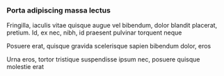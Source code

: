 ### Porta adipiscing massa lectus

Fringilla, iaculis vitae quisque augue vel bibendum, dolor blandit placerat, pretium. Id, ex nec, nibh, id praesent pulvinar torquent neque

Posuere erat, quisque gravida scelerisque sapien bibendum dolor, eros

Urna eros, tortor tristique suspendisse ipsum nec, posuere quisque molestie erat


